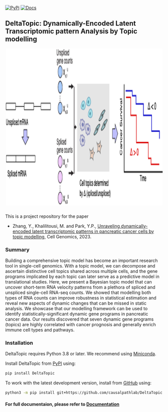 [![PyPi][badge-pypi]][link-pypi]
[![Docs][badge-docs]][link-docs]

[badge-pypi]: https://badge.fury.io/py/DeltaTopic.svg
[link-pypi]: https://pypi.org/project/DeltaTopic/
[badge-docs]: https://readthedocs.org/projects/deltatopic/badge/?version=latest
[link-docs]: https://deltatopic.readthedocs.io

## DeltaTopic: Dynamically-Encoded Latent Transcriptomic pattern Analysis by Topic modelling

<div align="center">
    <img src="images/DeltaTopic_GraphicAbstract.png" alt="Logo" width="500" height="500">
</div>

###
This is a project repository for the paper

- Zhang, Y., Khalilitousi, M. and Park, Y.P., [Unraveling dynamically-encoded latent transcriptomic patterns in pancreatic cancer cells by topic modelling](https://www.biorxiv.org/content/10.1101/2023.03.11.532182v1.abstract), Cell Genomics, 2023.

### Summary

Building a comprehensive topic model has become an important research tool in single-cell genomics. With a topic model, we can decompose and ascertain distinctive cell topics shared across multiple cells, and the gene programs implicated by each topic can later serve as a predictive model in translational studies. Here, we present a Bayesian topic model that can uncover short-term RNA velocity patterns from a plethora of spliced and unspliced single-cell RNA-seq counts. We showed that modelling both types of RNA counts can improve robustness in statistical estimation and reveal new aspects of dynamic changes that can be missed in static analysis. We showcase that our modelling framework can be used to identify statistically-significant dynamic gene programs in pancreatic cancer data. Our results discovered that seven dynamic gene programs (topics) are highly correlated with cancer prognosis and generally enrich immune cell types and pathways.

### Installation

DeltaTopic requires Python 3.8 or later. We recommend using [Miniconda](http://conda.pydata.org/miniconda.html).

Install DeltaTopic from [PyPI](https://pypi.org/project/DeltaTopic) using:

```bash
pip install DeltaTopic
```

  
To work with the latest development version, install from [GitHub](https://github.com/causalpathlab/deltaTopic) using:

```bash
python3 -m pip install git+https://github.com/causalpathlab/DeltaTopic
```

#### For full documentaion, please refer to [Documentation](https://deltatopic.readthedocs.io/en/latest/)
